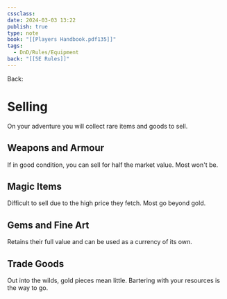 ```yaml
---
cssclass: 
date: 2024-03-03 13:22
publish: true
type: note
book: "[[Players Handbook.pdf135]]"
tags:
  - DnD/Rules/Equipment
back: "[[5E Rules]]"
---
```

Back: 
# Selling
On your adventure you will collect rare items and goods to sell.

## Weapons and Armour
If in good condition, you can sell for half the market value. Most won't be.
## Magic Items
Difficult to sell due to the high price they fetch. Most go beyond gold.
## Gems and Fine Art
Retains their full value and can be used as a currency of its own.
## Trade Goods
Out into the wilds, gold pieces mean little. Bartering with your resources is the way to go.
